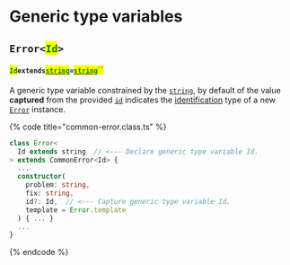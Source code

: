 # Generic type variables

## `Error<`<mark style="color:green;">`Id`</mark>`>` <a href="#wrap-opening" id="wrap-opening"></a>

#### <mark style="color:green;">`Id`</mark>`extends`[<mark style="color:green;">`string`</mark>](https://www.typescriptlang.org/docs/handbook/basic-types.html#string)`=`[<mark style="color:green;">`string`</mark>](https://www.typescriptlang.org/docs/handbook/basic-types.html#string)<mark style="color:green;">``</mark>

​A generic type variable constrained by the [`string`](https://developer.mozilla.org/en-US/docs/Web/JavaScript/Reference/Global\_Objects/String), by default of the value **captured** from the provided [`id`](../commonerror/constructor.md#id-id) indicates the [identification](../getting-started/basic-concepts.md#identification) type of a new [`Error`](broken-reference) instance.

{% code title="common-error.class.ts" %}
```typescript
class Error<
  Id extends string  // <--- Declare generic type variable Id.
> extends CommonError<Id> {
  ...
  constructor(
    problem: string,
    fix: string,
    id?: Id,  // <--- Capture generic type variable Id.
    template = Error.template
  ) { ... }
  ...
}
```
{% endcode %}
